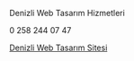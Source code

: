 Denizli Web Tasarım Hizmetleri

0 258 244 07 47

[Denizli Web Tasarım Sitesi](https://denizli.site)
